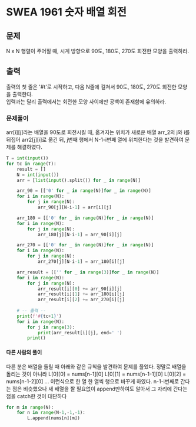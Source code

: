 # SWEA 1961 숫자 배열 회전
## 문제
N x N 행렬이 주어질 때, 시계 방향으로 90도, 180도, 270도 회전한 모양을 출력하라.  
## 출력
출력의 첫 줄은 '#t'로 시작하고,  다음 N줄에 걸쳐서 90도, 180도, 270도 회전한 모양을 출력한다.  
입력과는 달리 출력에서는 회전한 모양 사이에만 공백이 존재함에 유의하라.  

### 문제풀이
arr[i][j]라는 배열을 90도로 회전시킬 때, 옮겨지는 위치가 새로운 배열 arr_2의 j와 i를 뒤집어 arr2[j][i]로 옮긴 뒤, j번째 행에서 N-1-i번째 열에 위치한다는 것을 발견하여 문제를 해결하였다. 
```python
T = int(input())
for tc in range(T):
    result = []
    N = int(input())
    arr = [list(input().split()) for _ in range(N)]

    arr_90 = [['0' for _ in range(N)]for _ in range(N)]
    for i in range(N):
        for j in range(N):
            arr_90[j][N-i-1] = arr[i][j]   

    arr_180 = [['0' for _ in range(N)]for _ in range(N)]
    for i in range(N):
        for j in range(N):
            arr_180[j][N-i-1] = arr_90[i][j]

    arr_270 = [['0' for _ in range(N)]for _ in range(N)]
    for i in range(N):
        for j in range(N):
            arr_270[j][N-i-1] = arr_180[i][j]

    arr_result = [['' for _ in range(3)]for _ in range(N)]
    for i in range(N):
        for j in range(N):
            arr_result[i][0] += arr_90[i][j]
            arr_result[i][1] += arr_180[i][j]
            arr_result[i][2] += arr_270[i][j]
    
    # -- 출력 -- 
    print(f'#{tc+1}')
    for i in range(N):
        for j in range(3):
            print(arr_result[i][j], end=' ')
        print()
```

#### 다른 사람의 풀이
다른 분은 배열을 돌릴 때 아래와 같은 규칙을 발견하여 문제를 풀었다. 
정말로 배열을 돌리는 것이 아니라 
L[0][0] = nums[n-1][0]
L[0][1] = nums[n-1-1][0]
L[0][2] = nums[n-1-2][0]
...
이런식으로 한 열 한 열씩 행으로 바꾸게 하였다. 
n-1-i번째로 간다는 점은 비슷했으나 새 배열을 짤 필요없이 append만하여도 알아서 그 자리에 간다는 점을 catch한 것이 대단하다  
```python
for m in range(N): 
    for n in range(N-1,-1,-1):
        L.append(nums[n][m])
```